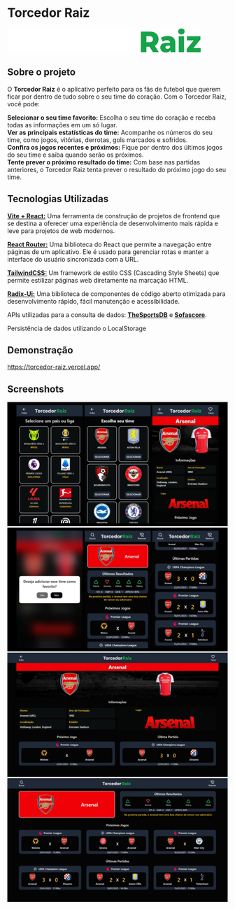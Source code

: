 # Torcedor Raiz

<img src="https://github.com/marvieiradev/torcedor-raiz/blob/master/public/logo.svg"/>

## Sobre o projeto

O <strong>Torcedor Raiz</strong> é o aplicativo perfeito para os fãs de futebol que querem ficar por dentro de tudo sobre o seu time do coração. Com o Torcedor Raiz, você pode:

<strong>Selecionar o seu time favorito:</strong> Escolha o seu time do coração e receba todas as informações em um só lugar.<br>
<strong>Ver as principais estatísticas do time:</strong> Acompanhe os números do seu time, como jogos, vitórias, derrotas, gols marcados e sofridos.
<br>
<strong>Confira os jogos recentes e próximos:</strong> Fique por dentro dos últimos jogos do seu time e saiba quando serão os próximos.
<br>
<strong>Tente prever o próximo resultado do time:</strong> Com base nas partidas anteriores, o Torcedor Raiz tenta prever o resultado do próximo jogo do seu time.

## Tecnologias Utilizadas

<a href="https://vite.dev/"><strong>Vite + React:</strong></a> Uma ferramenta de construção de projetos de frontend que se destina a oferecer uma experiência de desenvolvimento mais rápida e leve para projetos de web modernos.

<a href="https://reactrouter.com/"><strong>React Router:</strong></a> Uma biblioteca do React que permite a navegação entre páginas de um aplicativo. Ele é usado para gerenciar rotas e manter a interface do usuário sincronizada com a URL.

<a href="https://tailwindcss.com/"><strong>TailwindCSS:</strong></a> Um framework de estilo CSS (Cascading Style Sheets) que permite estilizar páginas web diretamente na marcação HTML.

<a href="https://www.radix-ui.com/"><strong>Radix-Ui:</strong></a> Uma biblioteca de componentes de código aberto otimizada para desenvolvimento rápido, fácil manutenção e acessibilidade.

APIs utilizadas para a consulta de dados: <a href="https://www.thesportsdb.com/"><strong>TheSportsDB</strong></a> e <a href="https://www.sofascore.com/"><strong>Sofascore</strong></a>.

Persistência de dados utilizando o LocalStorage

## Demonstração

https://torcedor-raiz.vercel.app/

## Screenshots

<img src="screens/screen01.jpg"/>
<img src="screens/screen02.jpg"/>
<img src="screens/screen03.jpg"/>
<img src="screens/screen04.jpg"/>
